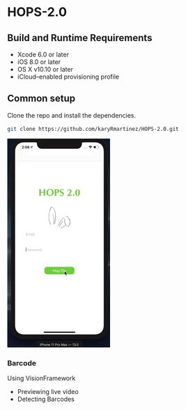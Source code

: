 # HOPS-2.0
## Build and Runtime Requirements
+ Xcode 6.0 or later
+ iOS 8.0 or later
+ OS X v10.10 or later
+ iCloud–enabled provisioning profile

## Common setup

Clone the repo and install the dependencies.

```bash
git clone https://github.com/karyRmartinez/HOPS-2.0.git

```

![](HopsGIf.gif)


### Barcode

Using VisionFramework
* Previewing live video
* Detecting Barcodes
